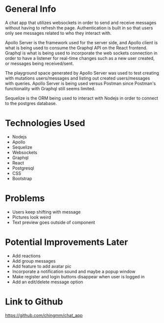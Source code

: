 # General Info
A chat app that utilizes websockets in order to send and receive messages without having to refresh the page. Authentication is built in so that users only see messages related to who they interact with.

Apollo Server is the framework used for the server side, and Apollo client is what is being used to consume the Graphql API on the React frontend. Graphql is what is being used to incorporate the web sockets connection in order to have a listener for real-time changes such as a new user created, or messages being received/sent.

The playground space generated by Apollo Server was used to test creating with mutations users/messages and listing out created users/messages with queries. Apollo Server is being used versus Postman since Postman's functionality with Graphql still seems limited.

Sequelize is the ORM being used to interact with Nodejs in order to connect to the postgres database.


# Technologies Used
- Nodejs
- Apollo
- Sequelize
- Websockets
- Graphql
- React
- Postgresql
- CSS
- Bootstrap


# Problems
- Users keep shifting with message
- Pictures look weird
- Text preview goes outside of component


# Potential Improvements Later
- Add reactions
- Add group messages
- Add feature to add avatar pic
- Incorporate a notification sound and maybe a popup window
- Make register and login buttons disappear when user is logged in
- Add an edit/delete message option

# Link to Github
https://github.com/chingmm/chat_app
